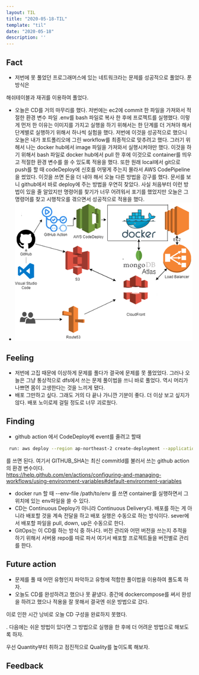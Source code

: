 ```yaml
---
layout: TIL
title: "2020-05-18-TIL"
template: "til"
date: "2020-05-18"
description: ''
---
```



## Fact

- 저번에 못 풀었던 프로그래머스에 있는 네트워크라는 문제를 성공적으로 풀었다. 푼 방식은 
<!-- 재귀 방식에 해쉬를 써서 풀었다. -->
해쉬테이블과 재귀를 이용하여 풀었다.
- 오늘은 CD를 거의 마무리를 했다. 저번에는 ec2에 commit 한 파일을 가져와서 적절한 환경 변수 파일 .env를 bash 파일로 복사 한 후에 프로젝트를 실행했다. 이렇게 먼저 한 이유는 이미지를 가지고 실행을 하기 위해서는 한 단계를 더 거쳐야 해서 단계별로 실행하기 위해서 하나씩 실험을 했다. 저번에 이것을 성공적으로 했으니 오늘은 내가 포트폴리오에 그린 workflow를 최종적으로 맞추려고 했다. 그러기 위해서 나는 docker hub에서 image 파일을 가져와서 실행시켜야만 했다. 이것을 하기 위해서 bash 파일로 docker hub에서 pull 한 후에 이것으로 container를 띄우고 적절한 환경 변수를 쓸 수 있도록 적용을 했다. 또한 원래 local에서 git으로 push를 할 때 codeDeploy에 신호를 어떻게 주는지 몰라서 AWS CodePipeline을 썼었다. 이것을 쓰면 돈을 더 내야 해서 오늘 다른 방법을 강구를 했다. 문서를 보니 github에서 바로 deploy에 주는 방법을 우연히 찾았다. 사실 처음부터 이런 방법이 있을 줄 알았지만 명령어를 찾기가 너무 어려워서 포기를 했었지만 오늘은 그 명령어를 찾고 시행착오를 겪으면서 성공적으로 적용을 했다.
- ![](static/workflow.png)

## Feeling

- 저번에 고집 때문에 이상하게 문제를 풀다가 결국에 문제를 못 풀었었다. 그러나 오늘은 그냥 통상적으로 dfs에서 쓰는 문제 풀이법을 쓰니 바로 풀었다. 역시 머리가 나쁘면 몸이 고생한다는 것을 느끼게 됐다.
- 배포 그만하고 싶다. 그래도 거의 다 끝나 가니깐 기분이 좋다. 더 이상 보고 싶지가 않다. 배포 노이로제 걸릴 정도로 너무 괴로웠다.


## Finding

- github action 에서 CodeDeploy에 event를 줄려고 할때  

```bash
 run: aws deploy --region ap-northeast-2 create-deployment --application-name 이름 --deployment-config-name 이름 --deployment-group-name 이름 --github-location repository=이름,commitId=${GITHUB_SHA}
```

 를 쓰면 된다. 여기서 GITHUB_SHA는 최신 commitId를 불러서 쓰는 github action의 환경 변수이다.  
  <https://help.github.com/en/actions/configuring-and-managing-workflows/using-environment-variables#default-environment-variables>  

- docker run 할 때 --env-file /path/to/env 를 쓰면 container를 실행하면서 그 위치에 있는 env파일을 쓸 수 있다.
- CD는 Continuous Deploy가 아니라 Continuous Delivery다. 배포를 하는 게 아니라 배포할 것을 계속 전달을 하고 배포 실행은 수동으로 하는 방식이다. sever에서 배포할 파일을 pull, down, up은 수동으로 한다.
- GitOps는 이 CD를 하는 방식 중 하나다. 버전 관리와 어떤 버전을 쓰는지 추적을 하기 위해서 서버용 repo를 따로 파서 여기서 배포할 프로젝트들을 버전별로 관리를 한다.

## Future action

- 문제를 풀 때 어떤 유형인지 파악하고 유형에 적합한 풀이법을 이용하여 풀도록 하자.
- 오늘도 CD를 완성하려고 했으나 못 끝냈다. 중간에 dockercompose를 써서 완성을 하려고 했으나 적용을 잘 못해서 결국엔 쉬운 방법으로 갔다. 
<!-- 이로 인해 시간 낭비를 하게 되어서 오늘 CD를 완성을 못했다 -->
이로 인한 시간 낭비로 오늘 CD 구성을 완료하지 못했다.

. 다음에는 쉬운 방법이 있다면 그 방법으로 실행을 한 후에 더 어려운 방법으로 해보도록 하자. 
<!-- Quantity부터 취하고 나중에 거기에 quality를 높이도록 하자. -->
우선 Quantity부터 취하고 점진적으로 Quality를 높이도록 해보자.

## Feedback
